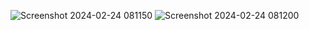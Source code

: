 ![Screenshot 2024-02-24 081150](https://github.com/vvc132003/TabAndViewpaper/assets/142139690/82a0297f-c58a-4e48-8296-27d28c7fb361)
![Screenshot 2024-02-24 081200](https://github.com/vvc132003/TabAndViewpaper/assets/142139690/04172ce0-0f11-4b14-8802-ea68d3823094)
